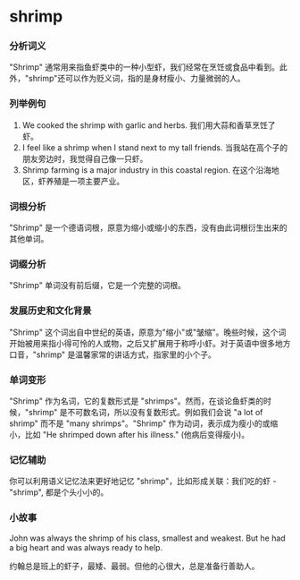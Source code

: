# shrimp

### 分析词义

  

"Shrimp" 通常用来指鱼虾类中的一种小型虾，我们经常在烹饪或食品中看到。此外，"shrimp"还可以作为贬义词，指的是身材瘦小、力量微弱的人。

  

### 列举例句

  

1.  We cooked the shrimp with garlic and herbs. 我们用大蒜和香草烹饪了虾。
2.  I feel like a shrimp when I stand next to my tall friends. 当我站在高个子的朋友旁边时，我觉得自己像一只虾。
3.  Shrimp farming is a major industry in this coastal region. 在这个沿海地区，虾养殖是一项主要产业。

  

### 词根分析

  

"Shrimp" 是一个德语词根，原意为缩小或缩小的东西，没有由此词根衍生出来的其他单词。

  

### 词缀分析

  

"Shrimp" 单词没有前后缀，它是一个完整的词根。

  

### 发展历史和文化背景

  

"Shrimp" 这个词出自中世纪的英语，原意为"缩小"或"皱缩"。晚些时候，这个词开始被用来指小得可怜的人或物，之后又扩展用于称呼小虾。对于英语中很多地方口音，"shrimp" 是温馨家常的讲话方式，指家里的小个子。

  

### 单词变形

  

"Shrimp" 作为名词，它的复数形式是 "shrimps"。然而，在谈论鱼虾类的时候，"shrimp" 是不可数名词，所以没有复数形式。例如我们会说 "a lot of shrimp" 而不是 "many shrimps"。"Shrimp" 作为动词，表示成为瘦小的或缩小，比如 "He shrimped down after his illness." (他病后变得瘦小)。

  

### 记忆辅助

  

你可以利用语义记忆法来更好地记忆 "shrimp"，比如形成关联：我们吃的虾 - "shrimp", 都是个头小小的。

  

### 小故事

  

John was always the shrimp of his class, smallest and weakest. But he had a big heart and was always ready to help.

  

约翰总是班上的虾子，最矮、最弱。但他的心很大，总是准备行善助人。
